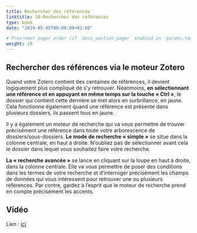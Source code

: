 ```yaml
---
title: Rechercher des références
linktitle: 10-Rechercher des références
type: book
date: "2019-05-05T00:00:00+01:00"

# Prev/next pager order (if `docs_section_pager` enabled in `params.toml`)
weight: 10
---
```


## Rechercher des références via le moteur Zotero

Quand votre Zotero contient des centaines de références, il devient logiquement plus compliqué de s’y retrouver. Néanmoins, **en sélectionnant une référence et en appuyant en même temps sur la touche « Ctrl »**, le dossier qui contient cette dernière se met alors en surbrillance, en jaune. Cela fonctionne également quand une référence est présente dans plusieurs dossiers, ils passent tous en jaune.

Il y a également un moteur de recherche qui va vous permettre de trouver précisément une référence dans toute votre arborescence de dossiers/sous-dossiers. **Le mode de recherche « simple »** se situe dans la colonne centrale, en haut à droite. N’oubliez pas de sélectionner avant cela le dossier dans lequel vous souhaitez faire votre recherche.

**La « recherche avancée »** se lance en cliquant sur la loupe en haut à droite, dans la colonne centrale. Elle va vous permettre de poser des conditions dans les termes de votre recherche et d’interroger précisément les champs de données qui vous intéressent pour retrouver une ou plusieurs références. Par contre, gardez à l’esprit que le moteur de recherche prend en compte précisément les accents.

## Vidéo

Lien : [ici](http://g.recordit.co/sc018iJMHz.gif)
